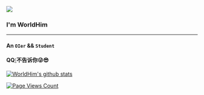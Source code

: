 ![](![](https://api.xecades.xyz/api?img=2&site=worldhim.cf&email=WorldHim%40outlook.com&luogu=WorldHim&codeforces=WorldHim&bilibili=WorldHim))
### I'm WorldHim
--------
#### An `OIer` && `Student`
#### QQ[:](aHR0cHM6Ly9iYXNlNjQudXMvI2Q9TXpJeU5ESTRPRGczTWc9PQ==)不告诉你😜😎
[![WorldHim's github stats](https://gayhub-readme-stats.vercel.app/api?username=WorldHim)](https://github.com/WorldHim)

[![Page Views Count](https://badges.toozhao.com/badges/01GF5PT6V9X8C5NXK7PWNF2QH3/green.svg)](https://badges.toozhao.com/stats/01GF5PT6V9X8C5NXK7PWNF2QH3 "主页访问次数")

<!--
**WorldHim/worldhim** is a ✨ _special_ ✨ repository because its `README.md` (this file) appears on your GitHub profile.

Here are some ideas to get you started:

- 🔭 I’m currently working on ...
- 🌱 I’m currently learning ...
- 👯 I’m looking to collaborate on ...
- 🤔 I’m looking for help with ...
- 💬 Ask me about ...
- 📫 How to reach me: ...
- 😄 Pronouns: ...
- ⚡ Fun fact: ...
-->
